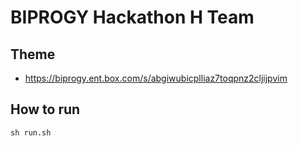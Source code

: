 # BIPROGY Hackathon H Team

## Theme
- https://biprogy.ent.box.com/s/abgiwubicplliaz7toqpnz2cljijpvim

## How to run
`sh run.sh`